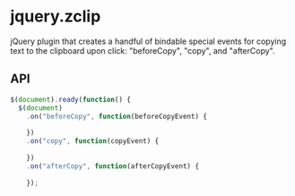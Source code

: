 # jquery.zclip

jQuery plugin that creates a handful of bindable special events for copying text to the clipboard upon click: "beforeCopy", "copy", and "afterCopy".


## API

```js
$(document).ready(function() {
  $(document)
    .on("beforeCopy", function(beforeCopyEvent) {
      
    })
    .on("copy", function(copyEvent) {
      
    })
    .on("afterCopy", function(afterCopyEvent) {
      
    });
```
